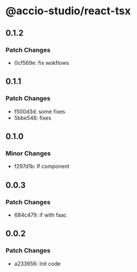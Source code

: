 # @accio-studio/react-tsx

## 0.1.2

### Patch Changes

- 0cf569e: fix wokflows

## 0.1.1

### Patch Changes

- f500d3d: some fixes
- 5bbe548: fixes

## 0.1.0

### Minor Changes

- f297d1b: If component

## 0.0.3

### Patch Changes

- 684c479: if with faac

## 0.0.2

### Patch Changes

- a233656: Init code
